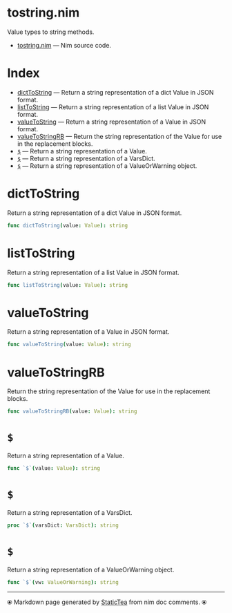 # tostring.nim

Value types to string methods.

* [tostring.nim](../src/tostring.nim) &mdash; Nim source code.
# Index

* [dictToString](#dicttostring) &mdash; Return a string representation of a dict Value in JSON format.
* [listToString](#listtostring) &mdash; Return a string representation of a list Value in JSON format.
* [valueToString](#valuetostring) &mdash; Return a string representation of a Value in JSON format.
* [valueToStringRB](#valuetostringrb) &mdash; Return the string representation of the Value for use in the replacement blocks.
* [`$`](#) &mdash; Return a string representation of a Value.
* [`$`](#-1) &mdash; Return a string representation of a VarsDict.
* [`$`](#-2) &mdash; Return a string representation of a ValueOrWarning object.

# dictToString

Return a string representation of a dict Value in JSON format.

```nim
func dictToString(value: Value): string
```

# listToString

Return a string representation of a list Value in JSON format.

```nim
func listToString(value: Value): string
```

# valueToString

Return a string representation of a Value in JSON format.

```nim
func valueToString(value: Value): string
```

# valueToStringRB

Return the string representation of the Value for use in the replacement blocks.

```nim
func valueToStringRB(value: Value): string
```

# `$`

Return a string representation of a Value.

```nim
func `$`(value: Value): string
```

# `$`

Return a string representation of a VarsDict.

```nim
proc `$`(varsDict: VarsDict): string
```

# `$`

Return a string representation of a ValueOrWarning object.

```nim
func `$`(vw: ValueOrWarning): string
```


---
⦿ Markdown page generated by [StaticTea](https://github.com/flenniken/statictea/) from nim doc comments. ⦿
